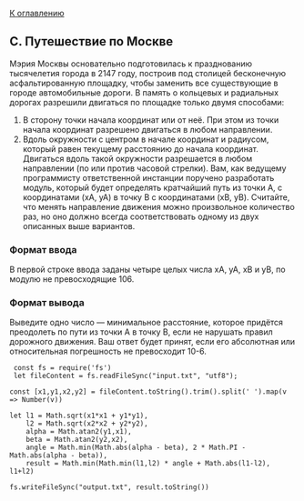 [К оглавлению](https://github.com/st119149/yandex-algorithms-4.0/blob/main/README.md)
## C. Путешествие по Москве
Мэрия Москвы основательно подготовилась к празднованию тысячелетия города в 2147 году, построив под столицей бесконечную асфальтированную площадку, чтобы заменить все существующие в городе автомобильные дороги. В память о кольцевых и радиальных дорогах разрешили двигаться по площадке только двумя способами:
 1. В сторону точки начала координат или от неё. При этом из точки начала координат разрешено двигаться в любом направлении.
 2. Вдоль окружности с центром в начале координат и радиусом, который равен текущему расстоянию до начала координат. Двигаться вдоль такой окружности разрешается в любом направлении (по или против часовой стрелки).
Вам, как ведущему программисту ответственной инстанции поручено разработать модуль, который будет определять кратчайший путь из точки A, с координатами (xA, yA) в точку B с координатами (xB, yB). Считайте, что менять направление движения можно произвольное количество раз, но оно должно всегда соответствовать одному из двух описанных выше вариантов.

### Формат ввода
В первой строке ввода заданы четыре целых числа xA, yA, xB и yB, по модулю не превосходящие 106.

### Формат вывода
Выведите одно число — минимальное расстояние, которое придётся преодолеть по пути из точки A в точку B, если не нарушать правил дорожного движения. Ваш ответ будет принят, если его абсолютная или относительная погрешность не превосходит 10-6. 
```
 const fs = require('fs')
 let fileContent = fs.readFileSync("input.txt", "utf8");

const [x1,y1,x2,y2] = fileContent.toString().trim().split(' ').map(v => Number(v))

let l1 = Math.sqrt(x1*x1 + y1*y1),
    l2 = Math.sqrt(x2*x2 + y2*y2),
    alpha = Math.atan2(y1,x1),
    beta = Math.atan2(y2,x2),
    angle = Math.min(Math.abs(alpha - beta), 2 * Math.PI - Math.abs(alpha - beta)),
    result = Math.min(Math.min(l1,l2) * angle + Math.abs(l1-l2), l1+l2)

fs.writeFileSync("output.txt", result.toString())
```